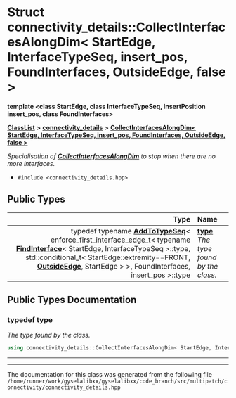 

# Struct connectivity\_details::CollectInterfacesAlongDim&lt; StartEdge, InterfaceTypeSeq, insert\_pos, FoundInterfaces, OutsideEdge, false &gt;

**template &lt;class StartEdge, class InterfaceTypeSeq, InsertPosition insert\_pos, class FoundInterfaces&gt;**



[**ClassList**](annotated.md) **>** [**connectivity\_details**](namespaceconnectivity__details.md) **>** [**CollectInterfacesAlongDim&lt; StartEdge, InterfaceTypeSeq, insert\_pos, FoundInterfaces, OutsideEdge, false &gt;**](structconnectivity__details_1_1CollectInterfacesAlongDim_3_01StartEdge_00_01InterfaceTypeSeq_00_ebd86d7b2345baf351562d16964c47d9.md)



_Specialisation of_ [_**CollectInterfacesAlongDim**_](structconnectivity__details_1_1CollectInterfacesAlongDim.md) _to stop when there are no more interfaces._

* `#include <connectivity_details.hpp>`

















## Public Types

| Type | Name |
| ---: | :--- |
| typedef typename [**AddToTypeSeq**](structconnectivity__details_1_1AddToTypeSeq.md)&lt; enforce\_first\_interface\_edge\_t&lt; typename [**FindInterface**](structconnectivity__details_1_1FindInterface.md)&lt; StartEdge, InterfaceTypeSeq &gt;::type, std::conditional\_t&lt; StartEdge::extremity==FRONT, [**OutsideEdge**](structOutsideEdge.md), StartEdge &gt; &gt;, FoundInterfaces, insert\_pos &gt;::type | [**type**](#typedef-type)  <br>_The type found by the class._  |
















































## Public Types Documentation




### typedef type 

_The type found by the class._ 
```C++
using connectivity_details::CollectInterfacesAlongDim< StartEdge, InterfaceTypeSeq, insert_pos, FoundInterfaces, OutsideEdge, false >::type =  typename AddToTypeSeq< enforce_first_interface_edge_t< typename FindInterface<StartEdge, InterfaceTypeSeq>::type, std::conditional_t<StartEdge::extremity == FRONT, OutsideEdge, StartEdge> >, FoundInterfaces, insert_pos>::type;
```




<hr>

------------------------------
The documentation for this class was generated from the following file `/home/runner/work/gyselalibxx/gyselalibxx/code_branch/src/multipatch/connectivity/connectivity_details.hpp`

